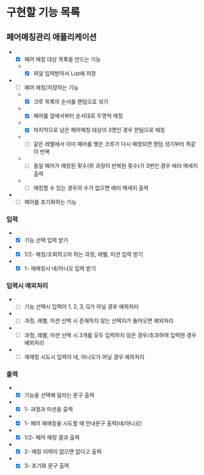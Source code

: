 # 구현할 기능 목록

## 페어매칭관리 애플리케이션
- +[x] 페어 매칭 대상 목록을 만드는 기능  
  - +[x] 파일 입력받아서 List<String>에 저장  
- +[ ] 페어 매칭/저장하는 기능  
  - +[x] 크루 목록의 순서를 랜덤으로 섞기  
  - +[x] 페어를 앞에서부터 순서대로 두명씩 매칭  
  - +[x] 마지막으로 남은 페어매칭 대상이 3명인 경우 한팀으로 매칭
  - +[ ] 같은 레벨에서 이미 페어를 맺은 크루가 다시 매청되면 랜덤 섞기부터 똑같이 반복  
  - +[ ] 동일 페어가 매칭된 횟수(위 과정이 반복된 횟수)가 3번인 경우 에러 메세지 출력
  - +[ ] 매칭할 수 있는 경우의 수가 없으면 에러 메세지 출력
- +[ ] 페어를 초기화하는 기능

### 입력
- +[x] 기능 선택 입력 받기  
- +[x] 1/2- 매칭/조회하고자 하는 과정, 레벨, 미션 입력 받기  
- +[x] 1- 재매칭시 네/아니오 입력 받기

### 입력시 예외처리
- +[ ] 기능 선택시 입력이 1, 2, 3, Q가 아닐 경우 예외처리
- +[ ] 과정, 레벨, 미션 선택 시 존재하지 않는 선택지가 들어오면 예외처리
- +[ ] 과정, 레벨, 미션 선택 시 3개를 모두 입력하지 않은 경우/초과하여 입력한 경우 예외처리 
- +[ ] 재매칭 시도시 입력이 네, 아니오가 아닐 경우 예외처리

### 출력
- +[x] 기능을 선택해 달라는 문구 출력  
- +[x] 1- 과정과 미션을 출력  
- +[x] 1- 페어 재매칭을 시도할 때 안내문구 출력(네/아니오)  
- +[x] 1/2- 페어 매칭 결과 출력
- +[x] 2- 매칭 이력이 없으면 없다고 출력  
- +[x] 3- 초기화 문구 출력  